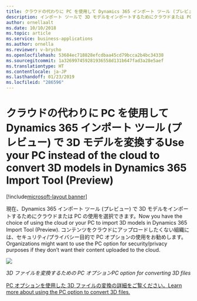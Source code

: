 ```yaml
---
title: クラウドの代わりに PC を使用して Dynamics 365 インポート ツール (プレビュー) で 3D モデルを変換する
description: インポート ツールで 3D モデルをインポートするためにクラウドまたは PC を選択します。
author: ornellaalt
ms.date: 10/10/2018
ms.topic: article
ms.service: business-applications
ms.author: ornella
ms.reviewer: v-brycho
ms.openlocfilehash: 53684ec718828efcdbaa45cd79bcca2b4bc34338
ms.sourcegitcommit: 1a326997459281936558d131b647fad3a28e5aef
ms.translationtype: HT
ms.contentlocale: ja-JP
ms.lasthandoff: 01/23/2019
ms.locfileid: "286596"
---
```

# <a name="use-your-pc-instead-of-the-cloud-to-convert-3d-models-in-dynamics-365-import-tool-preview"></a><span data-ttu-id="a7eec-103">クラウドの代わりに PC を使用して Dynamics 365 インポート ツール (プレビュー) で 3D モデルを変換する</span><span class="sxs-lookup"><span data-stu-id="a7eec-103">Use your PC instead of the cloud to convert 3D models in Dynamics 365 Import Tool (Preview)</span></span>

[!include[microsoft-layout banner](../../includes/microsoft-layout.md)]

<span data-ttu-id="a7eec-104">現在、Dynamics 365 インポート ツール (プレビュー) で 3D モデルをインポートするためにクラウドまたは PC の使用を選択できます。</span><span class="sxs-lookup"><span data-stu-id="a7eec-104">Now you have the choice of using the cloud or your PC to import 3D models in Dynamics 365 Import Tool (Preview).</span></span> <span data-ttu-id="a7eec-105">コンテンツをクラウドにアップロードしたくない組織には、セキュリティ/プライバシー目的で PC オプションの使用をお勧めします。</span><span class="sxs-lookup"><span data-stu-id="a7eec-105">Organizations might want to use the PC option for security/privacy purposes if they don’t want their content uploaded to the cloud.</span></span>

![](media/layout-pc.png)

<!--
> ![](media/e4297facdc8705a177df052d06b761e5.png)
-->

<span data-ttu-id="a7eec-106">*3D ファイルを変換するための PC オプション*</span><span class="sxs-lookup"><span data-stu-id="a7eec-106">*PC option for converting 3D files*</span></span>

[<span data-ttu-id="a7eec-107">PC オプションを使用した 3D ファイルの変換の詳細をご覧ください。</span><span class="sxs-lookup"><span data-stu-id="a7eec-107">Learn more about using the PC option to convert 3D files.</span></span>](https://docs.microsoft.com/dynamics365/mixed-reality/layout/user-guide)

